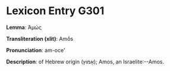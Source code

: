 # Lexicon Entry G301

**Lemma**: Ἀμώς

**Transliteration (xlit)**: Amṓs

**Pronunciation**: am-oce'

**Description**:
of Hebrew origin (אָמוֹץ); Amos, an Israelite:--Amos.
